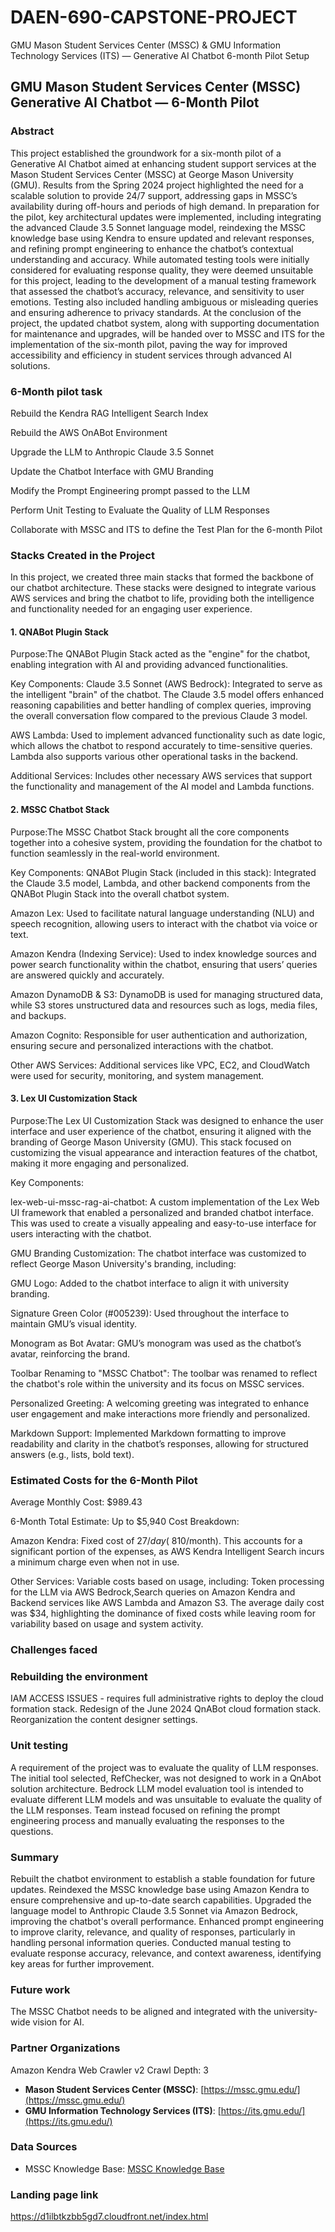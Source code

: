 # DAEN-690-CAPSTONE-PROJECT
GMU Mason Student Services Center (MSSC) &amp; GMU Information Technology Services (ITS) — Generative AI Chatbot 6-month Pilot Setup

## GMU Mason Student Services Center (MSSC) Generative AI Chatbot — 6-Month Pilot

### Abstract 

This project established the groundwork for a six-month pilot of a Generative AI Chatbot aimed at enhancing student support services at the Mason Student Services Center (MSSC) at George Mason University (GMU). Results from the Spring 2024 project highlighted the need for a scalable solution to provide 24/7 support, addressing gaps in MSSC’s availability during off-hours and periods of high demand. In preparation for the pilot, key architectural updates were implemented, including integrating the advanced Claude 3.5 Sonnet language model, reindexing the MSSC knowledge base using Kendra to ensure updated and relevant responses, and refining prompt engineering to enhance the chatbot’s contextual understanding and accuracy. While automated testing tools were initially considered for evaluating response quality, they were deemed unsuitable for this project, leading to the development of a manual testing framework that assessed the chatbot’s accuracy, relevance, and sensitivity to user emotions. Testing also included handling ambiguous or misleading queries and ensuring adherence to privacy standards. At the conclusion of the project, the updated chatbot system, along with supporting documentation for maintenance and upgrades, will be handed over to MSSC and ITS for the implementation of the six-month pilot, paving the way for improved accessibility and efficiency in student services through advanced AI solutions.

### 6-Month pilot task 

Rebuild the Kendra RAG Intelligent Search Index

Rebuild the AWS OnABot Environment

Upgrade the LLM to Anthropic Claude 3.5 Sonnet

Update the Chatbot Interface with GMU Branding

Modify the Prompt Engineering prompt passed to the LLM

Perform Unit Testing to Evaluate the Quality of LLM Responses

Collaborate with MSSC and ITS to define the Test Plan for the 6-month Pilot

### Stacks Created in the Project
In this project, we created three main stacks that formed the backbone of our chatbot architecture. These stacks were designed to integrate various AWS services and bring the chatbot to life, providing both the intelligence and functionality needed for an engaging user experience.

#### 1. QNABot Plugin Stack

Purpose:The QNABot Plugin Stack acted as the "engine" for the chatbot, enabling integration with AI and providing advanced functionalities.

Key Components:
Claude 3.5 Sonnet (AWS Bedrock): Integrated to serve as the intelligent "brain" of the chatbot. The Claude 3.5 model offers enhanced reasoning capabilities and better handling of complex queries, improving the overall conversation flow compared to the previous Claude 3 model.

AWS Lambda: Used to implement advanced functionality such as date logic, which allows the chatbot to respond accurately to time-sensitive queries. Lambda also supports various other operational tasks in the backend.

Additional Services: Includes other necessary AWS services that support the functionality and management of the AI model and Lambda functions.

#### 2. MSSC Chatbot Stack

Purpose:The MSSC Chatbot Stack brought all the core components together into a cohesive system, providing the foundation for the chatbot to function seamlessly in the real-world environment.

Key Components:
QNABot Plugin Stack (included in this stack): Integrated the Claude 3.5 model, Lambda, and other backend components from the QNABot Plugin Stack into the overall chatbot system.

Amazon Lex: Used to facilitate natural language understanding (NLU) and speech recognition, allowing users to interact with the chatbot via voice or text.

Amazon Kendra (Indexing Service): Used to index knowledge sources and power search functionality within the chatbot, ensuring that users’ queries are answered quickly and accurately.

Amazon DynamoDB & S3: DynamoDB is used for managing structured data, while S3 stores unstructured data and resources such as logs, media files, and backups.

Amazon Cognito: Responsible for user authentication and authorization, ensuring secure and personalized interactions with the chatbot.

Other AWS Services: Additional services like VPC, EC2, and CloudWatch were used for security, monitoring, and system management.

#### 3. Lex UI Customization Stack

Purpose:The Lex UI Customization Stack was designed to enhance the user interface and user experience of the chatbot, ensuring it aligned with the branding of George Mason University (GMU). This stack focused on customizing the visual appearance and interaction features of the chatbot, making it more engaging and personalized.

Key Components:

lex-web-ui-mssc-rag-ai-chatbot: A custom implementation of the Lex Web UI framework that enabled a personalized and branded chatbot interface. This was used to create a visually appealing and easy-to-use interface for users interacting with the chatbot.

GMU Branding Customization: The chatbot interface was customized to reflect George Mason University's branding, including:

GMU Logo: Added to the chatbot interface to align it with university branding.

Signature Green Color (#005239): Used throughout the interface to maintain GMU’s visual identity.

Monogram as Bot Avatar: GMU’s monogram was used as the chatbot’s avatar, reinforcing the brand.

Toolbar Renaming to "MSSC Chatbot": The toolbar was renamed to reflect the chatbot's role within the university and its focus on MSSC services.

Personalized Greeting: A welcoming greeting was integrated to enhance user engagement and make interactions more friendly and personalized.

Markdown Support: Implemented Markdown formatting to improve readability and clarity in the chatbot’s responses, allowing for structured answers (e.g., lists, bold text).

### Estimated Costs for the 6-Month Pilot

Average Monthly Cost: $989.43

6-Month Total Estimate: Up to $5,940
Cost Breakdown:

Amazon Kendra: Fixed cost of $27/day (~$810/month).
This accounts for a significant portion of the expenses, as AWS Kendra Intelligent Search incurs a minimum charge even when not in use.

Other Services: Variable costs based on usage, including:
Token processing for the LLM via AWS Bedrock,Search queries on Amazon Kendra and Backend services like AWS Lambda and Amazon S3.
The average daily cost was $34, highlighting the dominance of fixed costs while leaving room for variability based on usage and system activity.

### Challenges faced 

### Rebuilding the environment
⁠IAM ACCESS ISSUES - requires full administrative rights to deploy the cloud formation stack.
⁠Redesign of the June 2024 QnABot cloud formation stack.
Reorganization the content designer settings.
### Unit testing
A requirement of the project was to evaluate the quality of LLM responses.
The initial tool selected, RefChecker, was not designed to work in a QnAbot solution architecture.
Bedrock LLM model evaluation tool is intended to evaluate different LLM models and was unsuitable to evaluate the quality of the LLM responses.
⁠Team instead focused on refining the prompt engineering process and manually evaluating the responses to the questions.

### Summary 
Rebuilt the chatbot environment to establish a stable foundation for future updates.
Reindexed the MSSC knowledge base using Amazon Kendra to ensure comprehensive and up-to-date search capabilities.
Upgraded the language model to Anthropic Claude 3.5 Sonnet via Amazon Bedrock, improving the chatbot's overall performance.
Enhanced prompt engineering to improve clarity, relevance, and quality of responses, particularly in handling personal information queries.
Conducted manual testing to evaluate response accuracy, relevance, and context awareness, identifying key areas for further improvement.

### Future work
The MSSC Chatbot needs to be aligned and integrated with the university-wide vision for AI.

### Partner Organizations
Amazon Kendra Web Crawler v2
Crawl Depth: 3
- **Mason Student Services Center (MSSC)**: [https://mssc.gmu.edu/](https://mssc.gmu.edu/)
- **GMU Information Technology Services (ITS)**: [https://its.gmu.edu/](https://its.gmu.edu/)

### Data Sources

- MSSC Knowledge Base: [MSSC Knowledge Base](https://mason.my.site.com/SelfServiceHC/s/topiccatalog)

### Landing page link 
https://d1ilbtkzbb5gd7.cloudfront.net/index.html 

